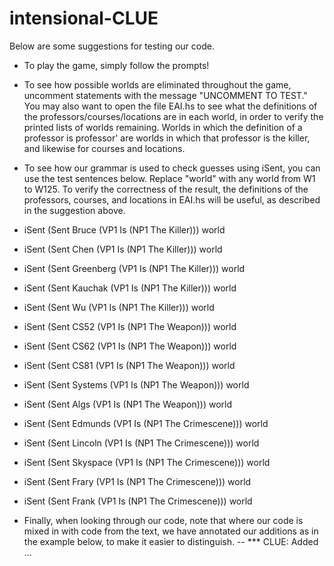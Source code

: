 # intensional-CLUE

Below are some suggestions for testing our code.


- To play the game, simply follow the prompts!


- To see how possible worlds are eliminated throughout the game, uncomment statements with the message "UNCOMMENT TO TEST." You may also want to open the file EAI.hs to see what the definitions of the professors/courses/locations are in each world, in order to verify the printed lists of worlds remaining. Worlds in which the definition of a professor is professor' are worlds in which that professor is the killer, and likewise for courses and locations.   


- To see how our grammar is used to check guesses using iSent, you can use the test sentences below. Replace "world" with any world from W1 to W125. To verify the correctness of the result, the definitions of the professors, courses, and locations in EAI.hs will be useful, as described in the suggestion above.  

- iSent (Sent Bruce (VP1 Is (NP1 The Killer))) world
- iSent (Sent Chen (VP1 Is (NP1 The Killer))) world
- iSent (Sent Greenberg (VP1 Is (NP1 The Killer))) world
- iSent (Sent Kauchak (VP1 Is (NP1 The Killer))) world
- iSent (Sent Wu (VP1 Is (NP1 The Killer))) world
- iSent (Sent CS52 (VP1 Is (NP1 The Weapon))) world
- iSent (Sent CS62 (VP1 Is (NP1 The Weapon))) world
- iSent (Sent CS81 (VP1 Is (NP1 The Weapon))) world
- iSent (Sent Systems (VP1 Is (NP1 The Weapon))) world
- iSent (Sent Algs (VP1 Is (NP1 The Weapon))) world
- iSent (Sent Edmunds (VP1 Is (NP1 The Crimescene))) world
- iSent (Sent Lincoln (VP1 Is (NP1 The Crimescene))) world
- iSent (Sent Skyspace (VP1 Is (NP1 The Crimescene))) world
- iSent (Sent Frary (VP1 Is (NP1 The Crimescene))) world
- iSent (Sent Frank (VP1 Is (NP1 The Crimescene))) world


- Finally, when looking through our code, note that where our code is mixed in with code from the text, we have annotated our additions as in the example below, to make it easier to distinguish.
-- *** CLUE: Added ... 
